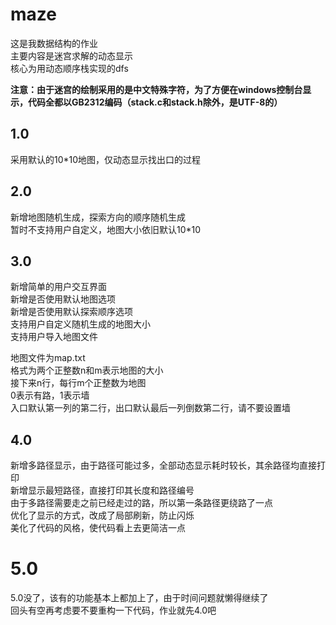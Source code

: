 # maze
这是我数据结构的作业  
主要内容是迷宫求解的动态显示  
核心为用动态顺序栈实现的dfs  

**注意：由于迷宫的绘制采用的是中文特殊字符，为了方便在windows控制台显示，代码全都以GB2312编码（stack.c和stack.h除外，是UTF-8的）**

## 1.0
采用默认的10*10地图，仅动态显示找出口的过程  

## 2.0
新增地图随机生成，探索方向的顺序随机生成  
暂时不支持用户自定义，地图大小依旧默认10*10  

## 3.0
新增简单的用户交互界面  
新增是否使用默认地图选项  
新增是否使用默认探索顺序选项  
支持用户自定义随机生成的地图大小  
支持用户导入地图文件  

地图文件为map.txt  
格式为两个正整数n和m表示地图的大小  
接下来n行，每行m个正整数为地图  
0表示有路，1表示墙  
入口默认第一列的第二行，出口默认最后一列倒数第二行，请不要设置墙  

## 4.0
新增多路径显示，由于路径可能过多，全部动态显示耗时较长，其余路径均直接打印  
新增显示最短路径，直接打印其长度和路径编号  
由于多路径需要走之前已经走过的路，所以第一条路径更绕路了一点  
优化了显示的方式，改成了局部刷新，防止闪烁  
美化了代码的风格，使代码看上去更简洁一点  

# 5.0
5.0没了，该有的功能基本上都加上了，由于时间问题就懒得继续了  
回头有空再考虑要不要重构一下代码，作业就先4.0吧  